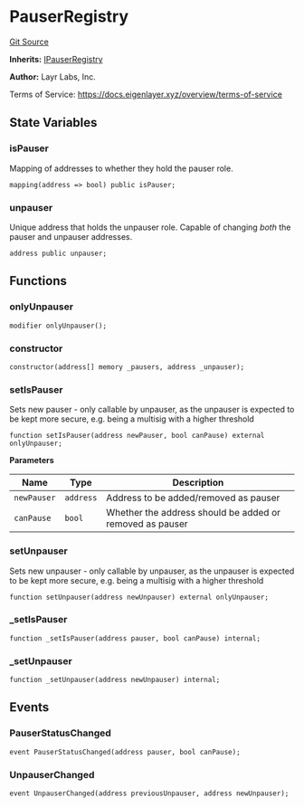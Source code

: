 # PauserRegistry
[Git Source](https://github.com/bowenli86/eigenlayer-contracts/blob/0800603ae0e71de6487dd628cace5380fa364f74/src/contracts/permissions/PauserRegistry.sol)

**Inherits:**
[IPauserRegistry](/src/contracts/interfaces/IPauserRegistry.sol/interface.IPauserRegistry.md)

**Author:**
Layr Labs, Inc.

Terms of Service: https://docs.eigenlayer.xyz/overview/terms-of-service


## State Variables
### isPauser
Mapping of addresses to whether they hold the pauser role.


```solidity
mapping(address => bool) public isPauser;
```


### unpauser
Unique address that holds the unpauser role. Capable of changing *both* the pauser and unpauser addresses.


```solidity
address public unpauser;
```


## Functions
### onlyUnpauser


```solidity
modifier onlyUnpauser();
```

### constructor


```solidity
constructor(address[] memory _pausers, address _unpauser);
```

### setIsPauser

Sets new pauser - only callable by unpauser, as the unpauser is expected to be kept more secure, e.g. being a multisig with a higher threshold


```solidity
function setIsPauser(address newPauser, bool canPause) external onlyUnpauser;
```
**Parameters**

|Name|Type|Description|
|----|----|-----------|
|`newPauser`|`address`|Address to be added/removed as pauser|
|`canPause`|`bool`|Whether the address should be added or removed as pauser|


### setUnpauser

Sets new unpauser - only callable by unpauser, as the unpauser is expected to be kept more secure, e.g. being a multisig with a higher threshold


```solidity
function setUnpauser(address newUnpauser) external onlyUnpauser;
```

### _setIsPauser


```solidity
function _setIsPauser(address pauser, bool canPause) internal;
```

### _setUnpauser


```solidity
function _setUnpauser(address newUnpauser) internal;
```

## Events
### PauserStatusChanged

```solidity
event PauserStatusChanged(address pauser, bool canPause);
```

### UnpauserChanged

```solidity
event UnpauserChanged(address previousUnpauser, address newUnpauser);
```

